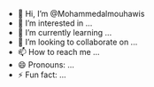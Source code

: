 - 👋 Hi, I’m @Mohammedalmouhawis
- 👀 I’m interested in ...
- 🌱 I’m currently learning ...
- 💞️ I’m looking to collaborate on ...
- 📫 How to reach me ...
- 😄 Pronouns: ...
- ⚡ Fun fact: ...

<!---
Mohammedalmouhawis/Mohammedalmouhawis is a ✨ special ✨ repository because its `README.md` (this file) appears on your GitHub profile.
You can click the Preview link to take a look at your changes.
--->
